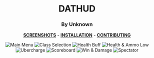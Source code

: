 <div align="center">

# DATHUD
### By Unknown

**[SCREENSHOTS](../screenshots/showcase.md)** -
**[INSTALLATION](https://github.com/Hypnootize/TF2-HUD-GitHub-Resources/blob/main/installation/windows_install.md)** -
**[CONTRIBUTING](https://github.com/Hypnootize/TF2-HUD-GitHub-Resources/blob/main/contributing/github_contributing.md)**

![Main Menu](../screenshots/01_Main_Menu.jpg)
![Class Selection](../screenshots/02_Class_Selection.jpg)
![Health Buff](../screenshots/03_Health_Buff.jpg)
![Health & Ammo Low](../screenshots/04_Health_Ammo_Low.jpg)
![Ubercharge](../screenshots/05_Ubercharge.jpg)
![Scoreboard](../screenshots/06_Scoreboard.jpg)
![Win & Damage](../screenshots/07_Win.jpg)
![Spectator](../screenshots/07_Spectator.png)
